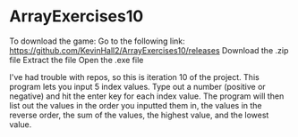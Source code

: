 # ArrayExercises10
To download the game:
Go to the following link: https://github.com/KevinHall2/ArrayExercises10/releases
Download the .zip file
Extract the file
Open the .exe file

 I've had trouble with repos, so this is iteration 10 of the project.
This program lets you input 5 index values. Type out a number (positive or negative) and hit the enter key for each index value.
The program will then list out the values in the order you inputted them in, the values in the reverse order, the sum of the values, the highest value, and the lowest value. 
